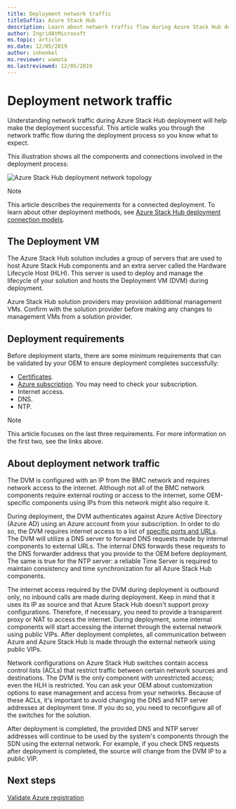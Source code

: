 ```yaml
---
title: Deployment network traffic 
titleSuffix: Azure Stack Hub
description: Learn about network traffic flow during Azure Stack Hub deployment.
author: IngridAtMicrosoft
ms.topic: article
ms.date: 12/05/2019
author: inhenkel
ms.reviewer: wamota
ms.lastreviewed: 12/05/2019
---
```


# Deployment network traffic

Understanding network traffic during Azure Stack Hub deployment will help make the deployment successful. This article walks you through the network traffic flow during the deployment process so you know what to expect.

This illustration shows all the components and connections involved in the deployment process:

![Azure Stack Hub deployment network topology](media/deployment-networking/figure1.png)

> [!NOTE]
> This article describes the requirements for a connected deployment. To learn about other deployment methods, see [Azure Stack Hub deployment connection models](azure-stack-connection-models.md).

## The Deployment VM

The Azure Stack Hub solution includes a group of servers that are used to host Azure Stack Hub components and an extra server called the Hardware Lifecycle Host (HLH). This server is used to deploy and manage the lifecycle of your solution and hosts the Deployment VM (DVM) during deployment.

Azure Stack Hub solution providers may provision additional management VMs. Confirm with the solution provider before making any changes to management VMs from a solution provider.

## Deployment requirements

Before deployment starts, there are some minimum requirements that can be validated by your OEM to ensure deployment completes successfully:

- [Certificates](azure-stack-pki-certs.md).
- [Azure subscription](azure-stack-validate-registration.md). You may need to check your subscription.
- Internet access.
- DNS.
- NTP.

> [!NOTE]
> This article focuses on the last three requirements. For more information on the first two, see the links above.

## About deployment network traffic

The DVM is configured with an IP from the BMC network and requires network access to the internet. Although not all of the BMC network components require external routing or access to the internet, some OEM-specific components using IPs from this network might also require it.

During deployment, the DVM authenticates against Azure Active Directory (Azure AD) using an Azure account from your subscription. In order to do so, the DVM requires internet access to a list of [specific ports and URLs](azure-stack-integrate-endpoints.md). The DVM will utilize a DNS server to forward DNS requests made by internal components to external URLs. The internal DNS forwards these requests to the DNS forwarder address that you provide to the OEM before deployment. The same is true for the NTP server: a reliable Time Server is required to maintain consistency and time synchronization for all Azure Stack Hub components.

The internet access required by the DVM during deployment is outbound only, no inbound calls are made during deployment. Keep in mind that it uses its IP as source and that Azure Stack Hub doesn't support proxy configurations. Therefore, if necessary, you need to provide a transparent proxy or NAT to access the internet. During deployment, some internal components will start accessing the internet through the external network using public VIPs. After deployment completes, all communication between Azure and Azure Stack Hub is made through the external network using public VIPs.

Network configurations on Azure Stack Hub switches contain access control lists (ACLs) that restrict traffic between certain network sources and destinations. The DVM is the only component with unrestricted access; even the HLH is restricted. You can ask your OEM about customization options to ease management and access from your networks. Because of these ACLs, it's important to avoid changing the DNS and NTP server addresses at deployment time. If you do so, you need to reconfigure all of the switches for the solution.

After deployment is completed, the provided DNS and NTP server addresses will continue to be used by the system's components through the SDN using the external network. For example, if you check DNS requests after deployment is completed, the source will change from the DVM IP to a public VIP.

## Next steps

[Validate Azure registration](azure-stack-validate-registration.md)
